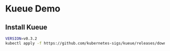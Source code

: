 # Kueue Demo

## Install Kueue

```bash
VERSION=v0.3.2
kubectl apply -f https://github.com/kubernetes-sigs/kueue/releases/download/$VERSION/manifests.yaml
```
